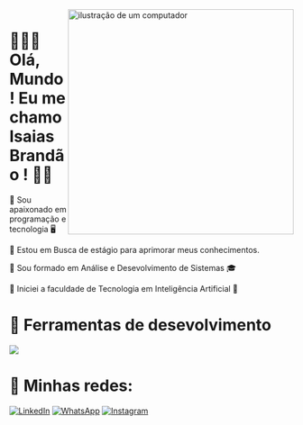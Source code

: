 <img src="https://raw.githubusercontent.com/MicaelliMedeiros/micaellimedeiros/master/image/computer-illustration.png" alt="ilustração de um computador" min-width="400px" max-width="400px" width="400px" align="right">

# 👨🏻‍🚀 Olá, Mundo ! Eu me chamo Isaias Brandão ! 🖖🏻

💫 Sou apaixonado em programação e tecnologia  🖥️

💫 Estou em Busca de estágio para aprimorar meus conhecimentos.

💫 Sou formado em Análise e Desevolvimento de Sistemas  🎓

💫 Iniciei a faculdade de Tecnologia em Inteligência Artificial  🧠

# 🚀 Ferramentas de desevolvimento 
<p align="left">
  <a href="https://skillicons.dev">
    <img src="https://skillicons.dev/icons?i=visualstudio" />
  </a>
</p>

# 📱 Minhas redes:

<p align="left">
  <a href="www.linkedin.com/in/isaías-brandão-2ba8201a2" title="LinkedIn">
  <img src="https://img.shields.io/badge/-Linkedin-0e76a8?style=flat-square&logo=Linkedin&logoColor=white&link=/" alt="LinkedIn"/></a>

  <a href="https://wa.me/5511984646063" title="WhatsApp">
  <img src="https://img.shields.io/badge/-WhatsApp-25d366?style=flat-square&labelColor=25d366&logo=whatsapp&logoColor=white&link=" alt="WhatsApp"/></a>

  <a href="https://www.instagram.com/jorgedrbrandao/" title="Instagram">
  <img src="https://img.shields.io/badge/-Instagram-DF0174?style=flat-square&labelColor=DF0174&logo=instagram&logoColor=white&link=" alt="Instagram"/></a>
</p>
